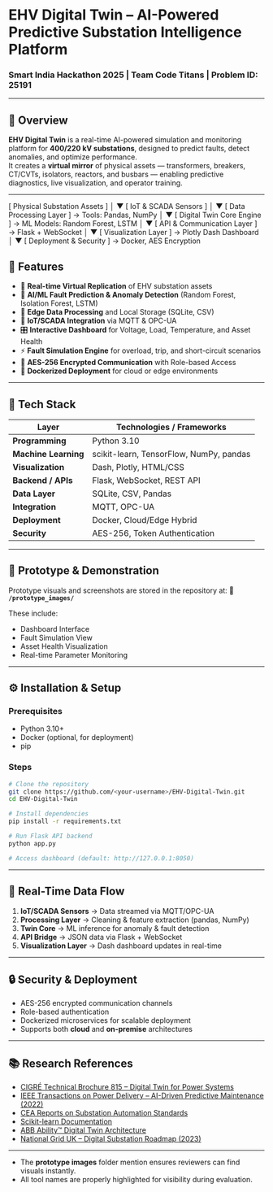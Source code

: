 # EHV Digital Twin – AI-Powered Predictive Substation Intelligence Platform  

### Smart India Hackathon 2025 | Team Code Titans | Problem ID: 25191  

---

## 🧠 Overview
**EHV Digital Twin** is a real-time AI-powered simulation and monitoring platform for **400/220 kV substations**, designed to predict faults, detect anomalies, and optimize performance.  
It creates a **virtual mirror** of physical assets — transformers, breakers, CT/CVTs, isolators, reactors, and busbars — enabling predictive diagnostics, live visualization, and operator training.

---
[ Physical Substation Assets ]
          │
          ▼
[ IoT & SCADA Sensors ]
          │
          ▼
[ Data Processing Layer ]
 → Tools: Pandas, NumPy
          │
          ▼
[ Digital Twin Core Engine ]
 → ML Models: Random Forest, LSTM
          │
          ▼
[ API & Communication Layer ]
 → Flask + WebSocket
          │
          ▼
[ Visualization Layer ]
 → Plotly Dash Dashboard
          │
          ▼
[ Deployment & Security ]
 → Docker, AES Encryption


## 🧩 Features

* 🔁 **Real-time Virtual Replication** of EHV substation assets
* 🤖 **AI/ML Fault Prediction & Anomaly Detection** (Random Forest, Isolation Forest, LSTM)
* 🧮 **Edge Data Processing** and Local Storage (SQLite, CSV)
* 📡 **IoT/SCADA Integration** via MQTT & OPC-UA
* 🎛️ **Interactive Dashboard** for Voltage, Load, Temperature, and Asset Health
* ⚡ **Fault Simulation Engine** for overload, trip, and short-circuit scenarios
* 🔐 **AES-256 Encrypted Communication** with Role-based Access
* 🐳 **Dockerized Deployment** for cloud or edge environments

---

## 🧰 Tech Stack

| Layer                | Technologies / Frameworks               |
| -------------------- | --------------------------------------- |
| **Programming**      | Python 3.10                             |
| **Machine Learning** | scikit-learn, TensorFlow, NumPy, pandas |
| **Visualization**    | Dash, Plotly, HTML/CSS                  |
| **Backend / APIs**   | Flask, WebSocket, REST API              |
| **Data Layer**       | SQLite, CSV, Pandas                     |
| **Integration**      | MQTT, OPC-UA                            |
| **Deployment**       | Docker, Cloud/Edge Hybrid               |
| **Security**         | AES-256, Token Authentication           |

---

## 🧪 Prototype & Demonstration

Prototype visuals and screenshots are stored in the repository at:
📂 **`/prototype_images/`**

These include:

* Dashboard Interface
* Fault Simulation View
* Asset Health Visualization
* Real-time Parameter Monitoring

---

## ⚙️ Installation & Setup

### Prerequisites

* Python 3.10+
* Docker (optional, for deployment)
* pip

### Steps

```bash
# Clone the repository
git clone https://github.com/<your-username>/EHV-Digital-Twin.git
cd EHV-Digital-Twin

# Install dependencies
pip install -r requirements.txt

# Run Flask API backend
python app.py

# Access dashboard (default: http://127.0.0.1:8050)
```

---

## 📡 Real-Time Data Flow

1. **IoT/SCADA Sensors** → Data streamed via MQTT/OPC-UA
2. **Processing Layer** → Cleaning & feature extraction (pandas, NumPy)
3. **Twin Core** → ML inference for anomaly & fault detection
4. **API Bridge** → JSON data via Flask + WebSocket
5. **Visualization Layer** → Dash dashboard updates in real-time

---

## 🔒 Security & Deployment

* AES-256 encrypted communication channels
* Role-based authentication
* Dockerized microservices for scalable deployment
* Supports both **cloud** and **on-premise** architectures

---

## 📚 Research References

* [CIGRÉ Technical Brochure 815 – Digital Twin for Power Systems](https://e-cigre.org/publication/815-digital-twin-for-power-systems)
* [IEEE Transactions on Power Delivery – AI-Driven Predictive Maintenance (2022)](https://ieeexplore.ieee.org/)
* [CEA Reports on Substation Automation Standards](https://cea.nic.in/)
* [Scikit-learn Documentation](https://scikit-learn.org/stable/)
* [ABB Ability™ Digital Twin Architecture](https://new.abb.com/process-automation/digital/abb-ability-digital-twin)
* [National Grid UK – Digital Substation Roadmap (2023)](https://www.nationalgrid.com/)

---


- The **prototype images** folder mention ensures reviewers can find visuals instantly.  
- All tool names are properly highlighted for visibility during evaluation.  

